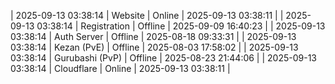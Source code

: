 | 2025-09-13 03:38:14 | Website | Online | 2025-09-13 03:38:11 |
| 2025-09-13 03:38:14 | Registration | Offline | 2025-09-09 16:40:23 |
| 2025-09-13 03:38:14 | Auth Server | Offline | 2025-08-18 09:33:31 |
| 2025-09-13 03:38:14 | Kezan (PvE) | Offline | 2025-08-03 17:58:02 |
| 2025-09-13 03:38:14 | Gurubashi (PvP) | Offline | 2025-08-23 21:44:06 |
| 2025-09-13 03:38:14 | Cloudflare | Online | 2025-09-13 03:38:11 |
